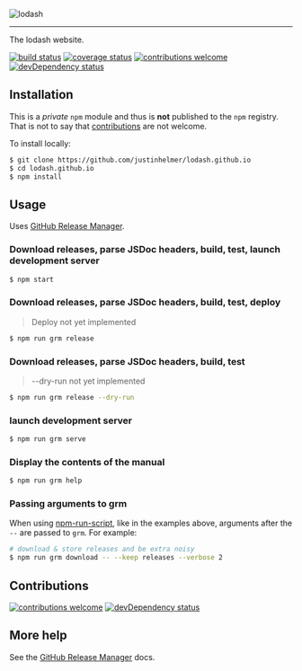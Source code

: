 ![lodash](http://justinhelmer.github.io/lodash.github.io/images/logo.png)

------

The lodash website.

[![build status](https://travis-ci.org/justinhelmer/lodash.github.io.svg?branch=master)](https://travis-ci.org/justinhelmer/lodash.github.io/)
[![coverage status](https://coveralls.io/repos/github/justinhelmer/lodash.github.io/badge.svg?branch=master)](https://coveralls.io/github/justinhelmer/lodash.github.io?branch=master)
[![contributions welcome](https://img.shields.io/badge/contributions-welcome-brightgreen.svg?style=flat)](https://github.com/lodash/lodash.github.io/issues)
[![devDependency status](https://david-dm.org/justinhelmer/lodash.github.io/dev-status.svg)](https://github.com/justinhelmer/lodash.github.io)

## Installation

This is a _private_ `npm` module and thus is **not** published to the `npm` registry. That is not to say that [contributions](#contributions) are not welcome.

To install locally:

```bash
$ git clone https://github.com/justinhelmer/lodash.github.io
$ cd lodash.github.io
$ npm install
```

## Usage

Uses [GitHub Release Manager](https://github.com/justinhelmer/gh-release-manager).

### Download releases, parse JSDoc headers, build, test, launch development server

```bash
$ npm start
```

### Download releases, parse JSDoc headers, build, test, deploy

> Deploy not yet implemented

```bash
$ npm run grm release
```

### Download releases, parse JSDoc headers, build, test

> --dry-run not yet implemented

```bash
$ npm run grm release --dry-run
```

### launch development server

```bash
$ npm run grm serve
```

### Display the contents of the manual

```bash
$ npm run grm help
```

### Passing arguments to grm

When using [npm-run-script](https://docs.npmjs.com/cli/run-script), like in the examples above, arguments after the `--` are passed to `grm`. For example:
 
```bash
# download & store releases and be extra noisy
$ npm run grm download -- --keep releases --verbose 2
```

## Contributions

[![contributions welcome](https://img.shields.io/badge/contributions-welcome-brightgreen.svg?style=flat)](https://github.com/lodash/lodash.github.io/issues)
[![devDependency status](https://david-dm.org/justinhelmer/lodash.github.io/dev-status.svg)](https://github.com/justinhelmer/lodash.github.io)

## More help

See the [GitHub Release Manager](https://github.com/justinhelmer/gh-release-manager) docs.
